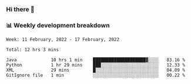 ### Hi there 👋

### 📊 Weekly development breakdown
<!--START_SECTION:waka-->
```text
Week: 11 February, 2022 - 17 February, 2022

Total: 12 hrs 3 mins

Java             10 hrs 1 min    ████████████████████▓░░░░   83.16 % 
Python           1 hr 29 mins    ███░░░░░░░░░░░░░░░░░░░░░░   12.33 % 
XML              29 mins         █░░░░░░░░░░░░░░░░░░░░░░░░   04.09 % 
GitIgnore file   1 min           ░░░░░░░░░░░░░░░░░░░░░░░░░   00.22 % 
```
<!--END_SECTION:waka-->
